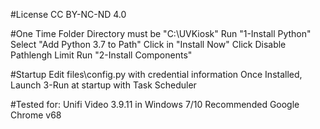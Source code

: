 #License
CC BY-NC-ND 4.0

#One Time
Folder Directory must be "C:\UVKiosk"
Run "1-Install Python"
Select "Add Python 3.7 to Path"
Click in "Install Now"
Click Disable Pathlengh Limit 
Run "2-Install Components"

#Startup 
Edit files\config.py with credential information
Once Installed, Launch 3-Run at startup with Task Scheduler

#Tested for:
Unifi Video 3.9.11 in Windows 7/10
Recommended Google Chrome v68

